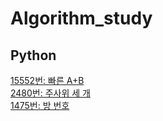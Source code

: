 # Algorithm_study


## Python

[15552번: 빠른 A+B](https://www.acmicpc.net/problem/15552)<br>
[2480번: 주사위 세 개](https://www.acmicpc.net/problem/2480)<br>
[1475번: 방 번호](https://www.acmicpc.net/problem/1475)

